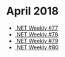 # April 2018

+ [.NET Weekly #77](number-77.md)
+ [.NET Weekly #78](number-78.md)
+ [.NET Weekly #79](number-79.md)
+ [.NET Weekly #80](number-80.md)